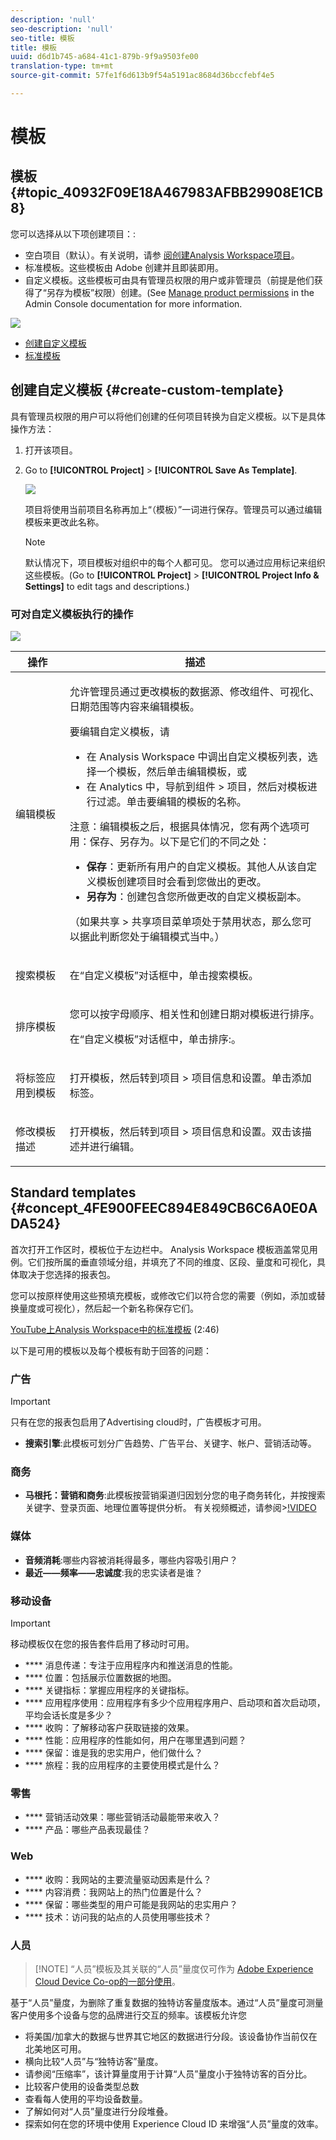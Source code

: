 ```yaml
---
description: 'null'
seo-description: 'null'
seo-title: 模板
title: 模板
uuid: d6d1b745-a684-41c1-879b-9f9a9503fe00
translation-type: tm+mt
source-git-commit: 57fe1f6d613b9f54a5191ac8684d36bccfebf4e5

---
```



# 模板

## 模板 {#topic_40932F09E18A467983AFBB29908E1CB8}

您可以选择从以下项创建项目：:

* 空白项目（默认）。有关说明，请参 [阅创建Analysis Workspace项目](/help/analyze/analysis-workspace/build-workspace-project/t-freeform-project.md)。
* 标准模板。这些模板由 Adobe 创建并且即装即用。
* 自定义模板。这些模板可由具有管理员权限的用户或非管理员（前提是他们获得了“另存为模板”权限）创建。(See [Manage product permissions](https://helpx.adobe.com/enterprise/using/manage-permissions-and-roles.html) in the Admin Console documentation for more information.

![](assets/start_modal.png)

* [创建自定义模板](/help/analyze/analysis-workspace/build-workspace-project/starter-projects.md)
* [标准模板](/help/analyze/analysis-workspace/build-workspace-project/starter-projects.md)

## 创建自定义模板 {#create-custom-template}

具有管理员权限的用户可以将他们创建的任何项目转换为自定义模板。以下是具体操作方法：

1. 打开该项目。
1. Go to **[!UICONTROL Project]** &gt; **[!UICONTROL Save As Template]**.

   ![](assets/save_project_template.png)

   项目将使用当前项目名称再加上“（模板）”一词进行保存。管理员可以通过编辑模板来更改此名称。

   >[!NOTE]
   >
   >默认情况下，项目模板对组织中的每个人都可见。 您可以通过应用标记来组织这些模板。(Go to **[!UICONTROL Project]** &gt; **[!UICONTROL Project Info &amp; Settings]** to edit tags and descriptions.)

### 可对自定义模板执行的操作

![](assets/custom_templates.png)

<table id="table_D7C7B0CA1EE64E108484C03426800EBC"> 
 <thead> 
  <tr> 
   <th colname="col1" class="entry"> 操作 </th> 
   <th colname="col2" class="entry"> 描述 </th> 
  </tr>
 </thead>
 <tbody> 
  <tr> 
   <td colname="col1"> <p>编辑模板 </p> </td> 
   <td colname="col2"> <p>允许管理员通过更改模板的数据源、修改组件、可视化、日期范围等内容来编辑模板。 </p> <p>要编辑自定义模板，请 </p> 
    <ul id="ul_2B3A371F83334E14806385753A360903"> 
     <li id="li_EE75E0281B764BA9B56FF1DB1B12D2CC">在 Analysis Workspace 中调出自定义模板列表，选择一个模板，然后单击<span class="uicontrol">编辑模板</span>，或 </li> 
     <li id="li_4934DAAA46204990A295E22A97F81EDA">在 Analytics 中，导航到<span class="ignoretag"><span class="uicontrol">组件</span> &gt; <span class="uicontrol">项目</span></span>，然后对<span class="uicontrol">模板</span>进行过滤。单击要编辑的模板的名称。 </li> 
    </ul> <p> </p> <p>注意：编辑模板之后，根据具体情况，您有两个选项可用：<span class="uicontrol">保存</span>、<span class="uicontrol">另存为</span>。以下是它们的不同之处： 
     <ul id="ul_87E2842C8AA442399585B1C6189F5E16"> 
      <li id="li_AB7B189729E14E40A0141ECE2A24C113"><b>保存</b>：更新所有用户的自定义模板。其他人从该自定义模板创建项目时会看到您做出的更改。 </li> 
      <li id="li_C85B0B9873A3404D8B443BBD30B37CEB"><b>另存为</b>：创建包含您所做更改的自定义模板副本。 </li> 
     </ul> </p> <p>（如果<span class="uicontrol">共享</span> &gt; <span class="uicontrol">共享项目</span>菜单项处于禁用状态，那么您可以据此判断您处于编辑模式当中。） </p> </td> 
  </tr> 
  <tr> 
   <td colname="col1"> <p>搜索模板 </p> </td> 
   <td colname="col2"> <p>在“自定义模板”对话框中，单击<span class="uicontrol">搜索模板</span>。 </p> </td> 
  </tr> 
  <tr> 
   <td colname="col1"> <p>排序模板 </p> </td> 
   <td colname="col2"> <p>您可以按字母顺序、相关性和创建日期对模板进行排序。 </p> <p>在“自定义模板”对话框中，单击<span class="uicontrol">排序:</span>。 </p> </td> 
  </tr> 
  <tr> 
   <td colname="col1"> <p>将标签应用到模板 </p> </td> 
   <td colname="col2"> <p>打开模板，然后转到<span class="ignoretag"><span class="uicontrol">项目</span> &gt; <span class="uicontrol">项目信息和设置</span></span>。单击<span class="uicontrol">添加标签</span>。 </p> </td> 
  </tr> 
  <tr> 
   <td colname="col1"> <p>修改模板描述 </p> </td> 
   <td colname="col2"> <p>打开模板，然后转到<span class="ignoretag"><span class="uicontrol">项目</span> &gt; <span class="uicontrol">项目信息和设置</span></span>。双击该描述并进行编辑。 </p> </td> 
  </tr> 
 </tbody> 
</table>

## Standard templates {#concept_4FE900FEEC894E849CB6C6A0E0ADA524}

首次打开工作区时，模板位于左边栏中。 Analysis Workspace 模板涵盖常见用例。它们按所属的垂直领域分组，并填充了不同的维度、区段、量度和可视化，具体取决于您选择的报表包。

您可以按原样使用这些预填充模板，或修改它们以符合您的需要（例如，添加或替换量度或可视化），然后起一个新名称保存它们。

[YouTube上Analysis Workspace中的标准模板](https://www.youtube.com/watch?v=aRgYwPneVXg&list=PL2tCx83mn7GuNnQdYGOtlyCu0V5mEZ8sS&index=6) (2:46)

以下是可用的模板以及每个模板有助于回答的问题：

### 广告

>[!IMPORTANT]
>
>只有在您的报表包启用了Advertising cloud时，广告模板才可用。

* **搜索引擎**:此模板可划分广告趋势、广告平台、关键字、帐户、营销活动等。

### 商务

* **马根托：营销和商务**:此模板按营销渠道归因划分您的电子商务转化，并按搜索关键字、登录页面、地理位置等提供分析。 有关视频概述，请参阅&gt;[!VIDEO](https://www.youtube.com/watch?v=AQOViVLEMHw)

### 媒体

* **音频消耗**:哪些内容被消耗得最多，哪些内容吸引用户？
* **最近——频率——忠诚度**:我的忠实读者是谁？

### 移动设备

>[!IMPORTANT]
>
>移动模板仅在您的报告套件启用了移动时可用。

* **** 消息传递：专注于应用程序内和推送消息的性能。
* **** 位置：包括展示位置数据的地图。
* **** 关键指标：掌握应用程序的关键指标。
* **** 应用程序使用：应用程序有多少个应用程序用户、启动项和首次启动项，平均会话长度是多少？
* **** 收购：了解移动客户获取链接的效果。
* **** 性能：应用程序的性能如何，用户在哪里遇到问题？
* **** 保留：谁是我的忠实用户，他们做什么？
* **** 旅程：我的应用程序的主要使用模式是什么？

### 零售

* **** 营销活动效果：哪些营销活动最能带来收入？
* **** 产品：哪些产品表现最佳？

### Web

* **** 收购：我网站的主要流量驱动因素是什么？
* **** 内容消费：我网站上的热门位置是什么？
* **** 保留：哪些类型的用户可能是我网站的忠实用户？
* **** 技术：访问我的站点的人员使用哪些技术？

### 人员

> [!NOTE] “人员”模板及其关联的“人员”量度仅可作为 [Adobe Experience Cloud Device Co-op的一部分使用](https://marketing.adobe.com/resources/help/en_US/mcdc/mcdc-people.html)。

基于“人员”量度，为删除了重复数据的独特访客量度版本。通过“人员”量度可测量客户使用多个设备与您的品牌进行交互的频率。该模板允许您

* 将美国/加拿大的数据与世界其它地区的数据进行分段。该设备协作当前仅在北美地区可用。
* 横向比较“人员”与“独特访客”量度。
* 请参阅“压缩率”，该计算量度用于计算“人员”量度小于独特访客的百分比。
* 比较客户使用的设备类型总数
* 查看每人使用的平均设备数量。
* 了解如何对“人员”量度进行分段堆叠。
* 探索如何在您的环境中使用 Experience Cloud ID 来增强“人员”量度的效率。

